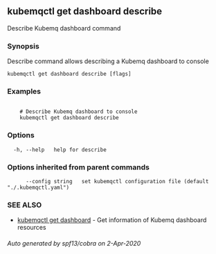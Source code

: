 ## kubemqctl get dashboard describe

Describe Kubemq dashboard command

### Synopsis

Describe command allows describing a Kubemq dashboard to console

```
kubemqctl get dashboard describe [flags]
```

### Examples

```

	# Describe Kubemq dashboard to console
	kubemqctl get dashboard describe

```

### Options

```
  -h, --help   help for describe
```

### Options inherited from parent commands

```
      --config string   set kubemqctl configuration file (default "./.kubemqctl.yaml")
```

### SEE ALSO

* [kubemqctl get dashboard](kubemqctl_get_dashboard.md)	 - Get information of Kubemq dashboard resources

###### Auto generated by spf13/cobra on 2-Apr-2020
